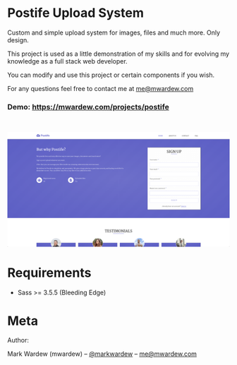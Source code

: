 Postife Upload System
=======================

Custom and simple upload system for images, files and much more. Only design.

This project is used as a little demonstration of my skills and for evolving my knowledge as a full stack web developer.

You can modify and use this project or certain components if you wish.

For any questions feel free to contact me at me@mwardew.com

### Demo:  https://mwardew.com/projects/postife

<br />

![](screenshot.png)

Requirements
============

* Sass >= 3.5.5 (Bleeding Edge)

Meta
============

Author:

Mark Wardew (mwardew) – [@markwardew](https://twitter.com/markwardew) – me@mwardew.com
